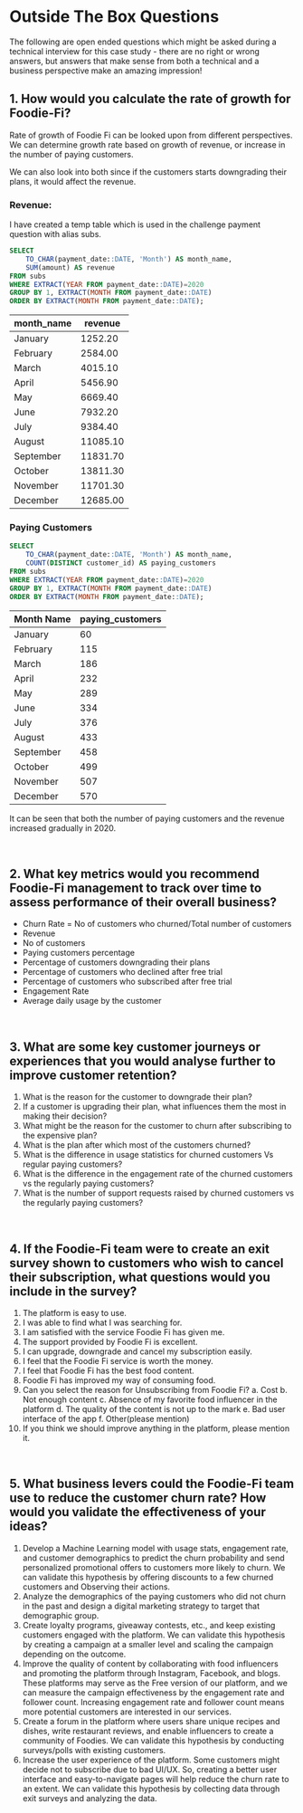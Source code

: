 # Outside The Box Questions
The following are open ended questions which might be asked during a technical interview for this case study - there are no right or wrong answers, but answers that make sense from both a technical and a business perspective make an amazing impression!

## 1. How would you calculate the rate of growth for Foodie-Fi?

Rate of growth of Foodie Fi can be looked upon from different perspectives. We can determine growth rate based on growth of revenue, or increase in the number of paying customers. 

We can also look into both since if the customers starts downgrading their plans, it would affect the revenue. 

### Revenue:
I have created a temp table which is used in the challenge payment question with alias subs.


```sql
SELECT
	TO_CHAR(payment_date::DATE, 'Month') AS month_name,
    SUM(amount) AS revenue
FROM subs
WHERE EXTRACT(YEAR FROM payment_date::DATE)=2020
GROUP BY 1, EXTRACT(MONTH FROM payment_date::DATE)
ORDER BY EXTRACT(MONTH FROM payment_date::DATE);
```

| month_name | revenue   |
|------------|-----------|
| January    | 1252.20   |
| February   | 2584.00   |
| March      | 4015.10   |
| April      | 5456.90   |
| May        | 6669.40   |
| June       | 7932.20   |
| July       | 9384.40   |
| August     | 11085.10  |
| September  | 11831.70  |
| October    | 13811.30  |
| November   | 11701.30  |
| December   | 12685.00 |

### Paying Customers
```sql
SELECT
	TO_CHAR(payment_date::DATE, 'Month') AS month_name,
    COUNT(DISTINCT customer_id) AS paying_customers
FROM subs
WHERE EXTRACT(YEAR FROM payment_date::DATE)=2020
GROUP BY 1, EXTRACT(MONTH FROM payment_date::DATE)
ORDER BY EXTRACT(MONTH FROM payment_date::DATE);
```
| Month Name | paying_customers |
|------------|-------|
| January    | 60    |
| February   | 115   |
| March      | 186   |
| April      | 232   |
| May        | 289   |
| June       | 334   |
| July       | 376   |
| August     | 433   |
| September  | 458   |
| October    | 499   |
| November   | 507   |
| December   | 570   |

It can be seen that both the number of paying customers and the revenue increased gradually in 2020.

<br/>

## 2. What key metrics would you recommend Foodie-Fi management to track over time to assess performance of their overall business?

* Churn Rate = No of customers who churned/Total number of customers
* Revenue
* No of customers 
* Paying customers percentage
* Percentage of customers downgrading their plans
* Percentage of customers who declined after free trial
* Percentage of customers who subscribed after free trial
* Engagement Rate
* Average daily usage by the customer

<br/>

## 3. What are some key customer journeys or experiences that you would analyse further to improve customer retention?
1. What is the reason for the customer to downgrade their plan? 
2. If a customer is upgrading their plan, what influences them the most in making their decision? 
3. What might be the reason for the customer to churn after subscribing to the expensive plan? 
4. What is the plan after which most of the customers churned?
5. What is the difference in usage statistics for churned customers Vs regular paying customers? 
6. What is the difference in the engagement rate of the churned customers vs the regularly paying customers? 
7. What is the number of support requests raised by churned customers vs the regularly paying customers? 
<br/>

## 4. If the Foodie-Fi team were to create an exit survey shown to customers who wish to cancel their subscription, what questions would you include in the survey?
1. The platform is easy to use. 
2. I was able to find what I was searching for. 
3. I am satisfied with the service Foodie Fi has given me. 
4. The support provided by Foodie Fi is excellent. 
5. I can upgrade, downgrade and cancel my subscription easily. 
6. I feel that the Foodie Fi service is worth the money. 
7. I feel that Foodie Fi has the best food content. 
8. Foodie Fi has improved my way of consuming food. 
9. Can you select the reason for Unsubscribing from Foodie Fi? 
        a. Cost 
        b. Not enough content 
        c. Absence of my favorite food influencer in the platform 
        d. The quality of the content is not up to the mark
        e. Bad user interface of the app 
        f. Other(please mention) 
10. If you think we should improve anything in the platform,  please mention it. 
<br/>

## 5. What business levers could the Foodie-Fi team use to reduce the customer churn rate? How would you validate the effectiveness of your ideas?

1. Develop a Machine Learning model with usage stats, engagement rate, and customer demographics to predict the churn probability and send personalized promotional offers to customers more likely to churn. We can validate this hypothesis by offering discounts to a few churned customers and Observing their actions. 
2. Analyze the demographics of the paying customers who did not churn in the past and design a digital marketing strategy to target that demographic group. 
3. Create loyalty programs, giveaway contests, etc., and keep existing customers engaged with the platform. We can validate this hypothesis by creating a campaign at a smaller level and scaling the campaign depending on the outcome. 
4. Improve the quality of content by collaborating with food influencers and promoting the platform through Instagram, Facebook, and blogs. These platforms may serve as the Free version of our platform, and we can measure the campaign effectiveness by the engagement rate and follower count. Increasing engagement rate and follower count means more potential customers are interested in our services. 
5. Create a forum in the platform where users share unique recipes and dishes, write restaurant reviews, and enable influencers to create a community of Foodies. We can validate this hypothesis by conducting surveys/polls with existing customers. 
6. Increase the user experience of the platform. Some customers might decide not to subscribe due to bad UI/UX. So, creating a better user interface and easy-to-navigate pages will help reduce the churn rate to an extent. We can validate this hypothesis by collecting data through exit surveys and analyzing the data. 
<br/>